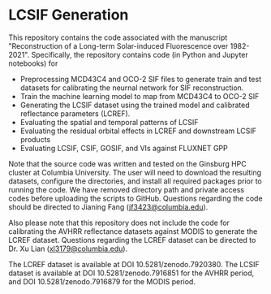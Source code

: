 # LCSIF Generation
This repository contains the code associated with the manuscript "Reconstruction of a Long-term Solar-induced Fluorescence over 1982-2021". Specifically, the repository contains code (in Python and Jupyter notebooks) for
- Preprocessing MCD43C4 and OCO-2 SIF files to generate train and test datasets for calibrating the neurnal network for SIF reconstruction.
- Train the machine learning model to map from MCD43C4 to OCO-2 SIF
- Generating the LCSIF dataset using the trained model and calibrated reflectance parameters (LCREF).
- Evaluating the spatial and temporal patterns of LCSIF
- Evaluating the residual orbital effects in LCREF and downstream LCSIF products
- Evaluating LCSIF, CSIF, GOSIF, and VIs against FLUXNET GPP

Note that the source code was written and tested on the Ginsburg HPC cluster at Columbia University. The user will need to download the resulting datasets, configure the directories, and install all required packages prior to running the code. We have removed directory path and private access codes before uploading the scripts to GitHub. Questions regarding the code should be directed to Jianing Fang (jf3423@columbia.edu).

Also please note that this repository does not include the code for calibrating the AVHRR reflectance datasets against MODIS to generate the LCREF dataset. Questions regarding the LCREF dataset can be directed to Dr. Xu Lian (xl3179@columbia.edu).

The LCREF dataset is available at DOI 10.5281/zenodo.7920380.
The LCSIF dataset is available at DOI 10.5281/zenodo.7916851 for the AVHRR period, and DOI 10.5281/zenodo.7916879 for the MODIS period.



